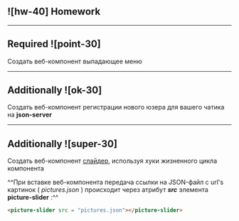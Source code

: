 ## ![hw-40] Homework

____________________________________________________________

## Required ![point-30]

Создать веб-компонент выпадающее меню

___________________________________________________________

## Additionally ![ok-30]

Создать веб-компонент регистрации нового юзера для вашего чатика на **json-server**

___________________________________________________________

## Additionally ![super-30]

Создать веб-компонент [слайдер](https://garevna.github.io/js-samples/#19), используя хуки жизненного цикла компонента

^^При вставке веб-компонента передача ссылки на JSON-файл с url's картинок ( _pictures.json_ ) происходит через атрибут  **_src_**  элемента   **picture-slider** :^^

~~~html
<picture-slider src = "pictures.json"></picture-slider>
~~~
